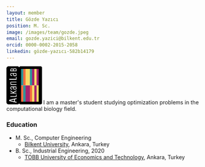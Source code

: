 ```yaml
---
layout: member
title: Gözde Yazıcı
position: M. Sc.
image: /images/team/gozde.jpeg
email: gozde.yazici@bilkent.edu.tr
orcid: 0000-0002-2015-2058
linkedin: gözde-yazıcı-582b14179
---
```


<img style="height:100px;" src="https://github.com/BilkentCompGen/BilkentCompGen.github.io/blob/master/images/team/GY_sq_dna.png?raw=true"/>
 I am a master's student studying optimization problems in the computational biology field.

### Education

- M. Sc., Computer Engineering
  - [Bilkent University](http://www.cs.bilkent.edu.tr/), Ankara, Turkey
- B. Sc., Industrial Engineering, 2020
  - [TOBB University of Economics and Technology](https://www.etu.edu.tr/en/bolum/industrial-engineering), Ankara, Turkey


